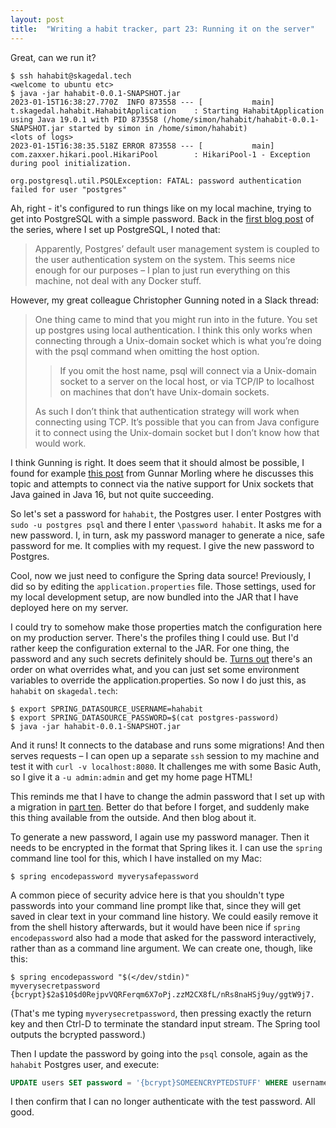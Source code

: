 ```yaml
---
layout: post
title:  "Writing a habit tracker, part 23: Running it on the server"
---
```

Great, can we run it?

```shell
$ ssh hahabit@skagedal.tech
<welcome to ubuntu etc>
$ java -jar hahabit-0.0.1-SNAPSHOT.jar
2023-01-15T16:38:27.770Z  INFO 873558 --- [           main] t.skagedal.hahabit.HahabitApplication    : Starting HahabitApplication using Java 19.0.1 with PID 873558 (/home/simon/hahabit/hahabit-0.0.1-SNAPSHOT.jar started by simon in /home/simon/hahabit)
<lots of logs>
2023-01-15T16:38:35.518Z ERROR 873558 --- [           main] com.zaxxer.hikari.pool.HikariPool        : HikariPool-1 - Exception during pool initialization.

org.postgresql.util.PSQLException: FATAL: password authentication failed for user "postgres"
```

Ah, right - it's configured to run things like on my local machine, trying to get into PostgreSQL with a simple password. Back in the [first blog post](/2023/01/01/writing-a-habit-tracker.html) of the series, where I set up PostgreSQL, I noted that:

> Apparently, Postgres’ default user management system is coupled to the user authentication system on the system. This seems nice enough for our purposes – I plan to just run everything on this machine, not deal with any Docker stuff.

However, my great colleague Christopher Gunning noted in a Slack thread:

> One thing came to mind that you might run into in the future. You set up postgres using local authentication. I think this only works when connecting through a Unix-domain socket which is what you’re doing with the psql command when omitting the host option.
>> If you omit the host name, psql will connect via a Unix-domain socket to a server on the local host, or via TCP/IP to localhost on machines that don’t have Unix-domain sockets.
> 
> As such I don’t think that authentication strategy will work when connecting using TCP. It’s possible that you can from Java configure it to connect using the Unix-domain socket but I don’t know how that would work.

I think Gunning is right. It does seem that it should almost be possible, I found for example [this post](https://www.morling.dev/blog/talking-to-postgres-through-java-16-unix-domain-socket-channels/) from Gunnar Morling where he discusses this topic and attempts to connect via the native support for Unix sockets that Java gained in Java 16, but not quite succeeding. 

So let's set a password for `hahabit`, the Postgres user. I enter Postgres with `sudo -u postgres psql` and there I enter `\password hahabit`. It asks me for a new password. I, in turn, ask my password manager to generate a nice, safe password for me. It complies with my request. I give the new password to Postgres.

Cool, now we just need to configure the Spring data source! Previously, I did so by editing the `application.properties` file. Those settings, used for my local development setup, are now bundled into the JAR that I have deployed here on my server. 

I could try to somehow make those properties match the configuration here on my production server. There's the profiles thing I could use. But I'd rather keep the configuration external to the JAR. For one thing, the password and any such secrets definitely should be. [Turns out](https://docs.spring.io/spring-boot/docs/current/reference/htmlsingle/#features.external-config) there's an order on what overrides what, and you can just set some environment variables to override the application.properties. So now I do just this, as `hahabit` on `skagedal.tech`:

```shell
$ export SPRING_DATASOURCE_USERNAME=hahabit
$ export SPRING_DATASOURCE_PASSWORD=$(cat postgres-password)
$ java -jar hahabit-0.0.1-SNAPSHOT.jar
```

And it runs! It connects to the database and runs some migrations! And then serves requests – I can open up a separate `ssh` session to my machine and test it with `curl -v localhost:8080`. It challenges me with some Basic Auth,  so I give it a `-u admin:admin` and get my home page HTML!

This reminds me that I have to change the admin password that I set up with a migration in [part ten](/2023/01/10/habit-tracker-securing-things-2.html). Better do that before I forget, and suddenly make this thing available from the outside. And then blog about it. 

To generate a new password, I again use my password manager. Then it needs to be encrypted in the format that Spring likes it. I can use the `spring` command line tool for this, which I have installed on my Mac:

```shell
$ spring encodepassword myverysafepassword
```

A common piece of security advice here is that you shouldn't type passwords into your command line prompt like that, since they will get saved in clear text in your command line history. We could easily remove it from the shell history afterwards, but it would have been nice if `spring encodepassword` also had a mode that asked for the password interactively, rather than as a command line argument. We can create one, though, like this:

```shell
$ spring encodepassword "$(</dev/stdin)"
myverysecretpassword
{bcrypt}$2a$10$d0RejpvVQRFerqm6X7oPj.zzM2CX8fL/nRs8naHSj9uy/ggtW9j7.
```

(That's me typing `myverysecretpassword`, then pressing exactly the return key and then Ctrl-D to terminate the standard input stream. The Spring tool outputs the bcrypted password.)

Then I update the password by going into the `psql` console, again as the `hahabit` Postgres user, and execute:
```sql
UPDATE users SET password = '{bcrypt}SOMEENCRYPTEDSTUFF' WHERE username = 'admin';
```

I then confirm that I can no longer authenticate with the test password. All good.

